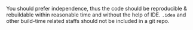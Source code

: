 You should prefer independence, thus the code should be reproducible & rebuildable within reasonable time and without the help of IDE. `.idea` and other build-time related staffs should not be included in a git repo.